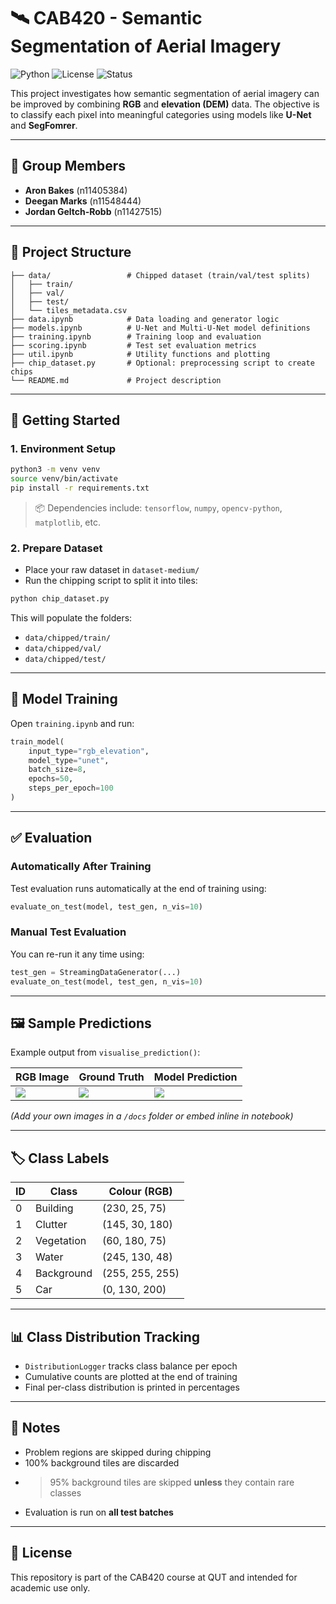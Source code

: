 # 🛰️ CAB420 - Semantic Segmentation of Aerial Imagery

![Python](https://img.shields.io/badge/Python-3.8%2B-blue?style=flat-square)
![License](https://img.shields.io/badge/License-Academic-lightgrey?style=flat-square)
![Status](https://img.shields.io/badge/Status-In%20Development-yellow?style=flat-square)

This project investigates how semantic segmentation of aerial imagery can be improved by combining **RGB** and **elevation (DEM)** data. The objective is to classify each pixel into meaningful categories using models like **U-Net** and **SegFomrer**.

---

## 👥 Group Members
- **Aron Bakes** (n11405384)
- **Deegan Marks** (n11548444)
- **Jordan Geltch-Robb** (n11427515)

---

## 📁 Project Structure

```
├── data/                 # Chipped dataset (train/val/test splits)
│   ├── train/
│   ├── val/
│   ├── test/
│   └── tiles_metadata.csv
├── data.ipynb            # Data loading and generator logic
├── models.ipynb          # U-Net and Multi-U-Net model definitions
├── training.ipynb        # Training loop and evaluation
├── scoring.ipynb         # Test set evaluation metrics
├── util.ipynb            # Utility functions and plotting
├── chip_dataset.py       # Optional: preprocessing script to create chips
└── README.md             # Project description
```

---

## 🚀 Getting Started

### 1. Environment Setup

```bash
python3 -m venv venv
source venv/bin/activate
pip install -r requirements.txt
```

> 📦 Dependencies include: `tensorflow`, `numpy`, `opencv-python`, `matplotlib`, etc.

### 2. Prepare Dataset

- Place your raw dataset in `dataset-medium/`
- Run the chipping script to split it into tiles:

```bash
python chip_dataset.py
```

This will populate the folders:
- `data/chipped/train/`
- `data/chipped/val/`
- `data/chipped/test/`

---

## 🧠 Model Training

Open `training.ipynb` and run:

```python
train_model(
    input_type="rgb_elevation",
    model_type="unet",
    batch_size=8,
    epochs=50,
    steps_per_epoch=100
)
```

---

## ✅ Evaluation

### Automatically After Training
Test evaluation runs automatically at the end of training using:

```python
evaluate_on_test(model, test_gen, n_vis=10)
```

### Manual Test Evaluation
You can re-run it any time using:

```python
test_gen = StreamingDataGenerator(...)
evaluate_on_test(model, test_gen, n_vis=10)
```

---

## 🖼️ Sample Predictions

Example output from `visualise_prediction()`:

| RGB Image | Ground Truth | Model Prediction |
|-----------|--------------|------------------|
| ![](docs/sample_rgb.png) | ![](docs/sample_true.png) | ![](docs/sample_pred.png) |

*(Add your own images in a `/docs` folder or embed inline in notebook)*

---

## 🏷️ Class Labels

| ID | Class        | Colour (RGB)     |
|----|--------------|------------------|
| 0  | Building     | (230, 25, 75)     |
| 1  | Clutter      | (145, 30, 180)    |
| 2  | Vegetation   | (60, 180, 75)     |
| 3  | Water        | (245, 130, 48)    |
| 4  | Background   | (255, 255, 255)   |
| 5  | Car          | (0, 130, 200)     |

---

## 📊 Class Distribution Tracking

- `DistributionLogger` tracks class balance per epoch
- Cumulative counts are plotted at the end of training
- Final per-class distribution is printed in percentages

---

## 📌 Notes

- Problem regions are skipped during chipping
- 100% background tiles are discarded
- >95% background tiles are skipped **unless** they contain rare classes
- Evaluation is run on **all test batches**

---

## 📄 License

This repository is part of the CAB420 course at QUT and intended for academic use only.
